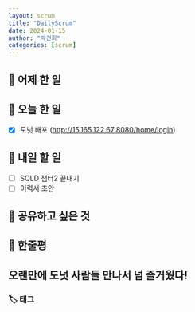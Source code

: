 ```yaml
---
layout: scrum
title: "DailyScrum"
date: 2024-01-15
author: "박건희"
categories: [scrum]
---
```


## 📝 어제 한 일

## 📝 오늘 한 일
- [x] 도넛 배포 (http://15.165.122.67:8080/home/login)

## 🎯 내일 할 일
- [ ] SQLD 챕터2 끝내기
- [ ] 이력서 초안 

## 🔗 공유하고 싶은 것

## 💭 한줄평
오랜만에 도넛 사람들 만나서 넘 즐거웠다!
---

### 🏷️ 태그

